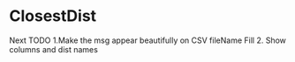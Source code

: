 # ClosestDist

Next TODO
1.Make the msg appear beautifully on CSV fileName Fill
2. Show columns and dist names 
